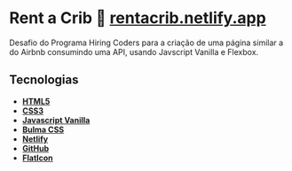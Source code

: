# Rent a Crib 🏡 **[rentacrib.netlify.app](https://rentacrib.netlify.app)**
Desafio do Programa Hiring Coders para a criação de uma página similar a do Airbnb consumindo uma API, usando Javscript Vanilla e Flexbox.

## Tecnologias
- **[HTML5](https://developer.mozilla.org/pt-BR/docs/Web/HTML)**
- **[CSS3](https://developer.mozilla.org/pt-BR/docs/Web/CSS)**
- **[Javascript Vanilla](https://developer.mozilla.org/pt-BR/docs/Web/JavaScript)**
- **[Bulma CSS](https://bulma.io/)**
- **[Netlify](https://www.netlify.com/)**
- **[GitHub](https://www.github.com/)**
- **[FlatIcon](https://www.flaticon.com/)**